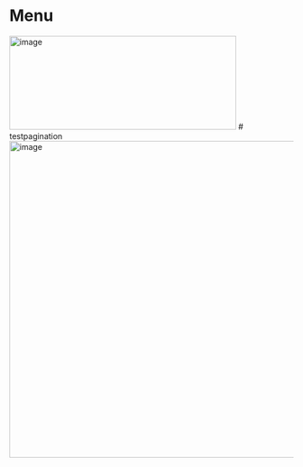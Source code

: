 # Menu
<img width="402" height="166" alt="image" src="https://github.com/user-attachments/assets/ef581ff9-7e99-452a-8e18-f123b79597fd" />
# testpagination 
<img width="612" height="561" alt="image" src="https://github.com/user-attachments/assets/52ecad17-03c3-47a7-b5ba-b07c626ad2f3" />

